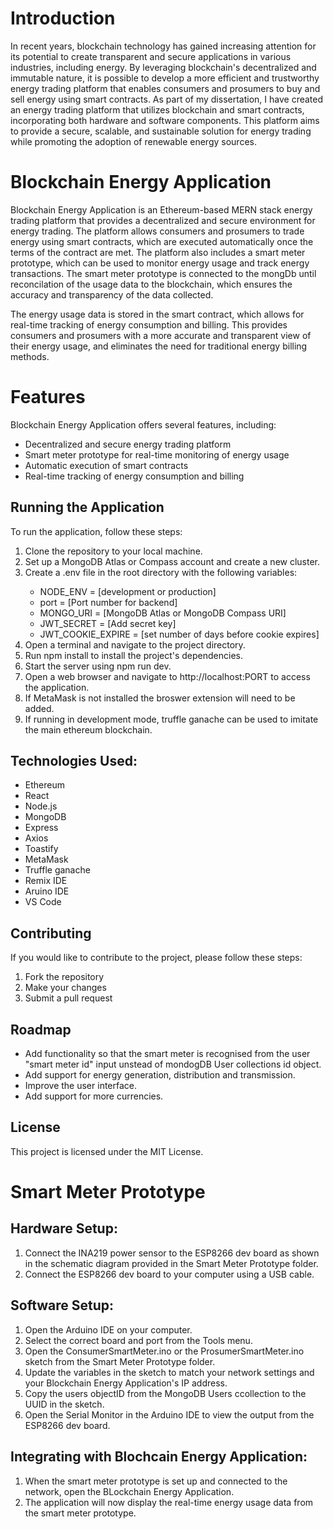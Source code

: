 <h1>Introduction</h1>

<p>In recent years, blockchain technology has gained increasing attention for its potential to create transparent and secure applications in various industries, including energy. By leveraging blockchain's decentralized and immutable nature, it is possible to develop a more efficient and trustworthy energy trading platform that enables consumers and prosumers to buy and sell energy using smart contracts. As part of my dissertation, I have created an energy trading platform that utilizes blockchain and smart contracts, incorporating both hardware and software components. This platform aims to provide a secure, scalable, and sustainable solution for energy trading while promoting the adoption of renewable energy sources.</p>

<h1>Blockchain Energy Application</h1>
<p>Blockchain Energy Application is an Ethereum-based MERN stack energy trading platform that provides a decentralized and secure environment for energy trading. The platform allows consumers and prosumers to trade energy using smart contracts, which are executed automatically once the terms of the contract are met. 
The platform also includes a smart meter prototype, which can be used to monitor energy usage and track energy transactions. The smart meter prototype is connected to the mongDb until reconcilation of the usage data to the blockchain, which ensures the accuracy and transparency of the data collected.</p>

<p>The energy usage data is stored in the smart contract, which allows for real-time tracking of energy consumption and billing. This provides consumers and prosumers with a more accurate and transparent view of their energy usage, and eliminates the need for traditional energy billing methods.</p>

<h1>Features</h1>

<p>Blockchain Energy Application offers several features, including:</p>
<ul>
  <li>Decentralized and secure energy trading platform</li>
  <li>Smart meter prototype for real-time monitoring of energy usage</li>
  <li>Automatic execution of smart contracts</li>
  <li>Real-time tracking of energy consumption and billing</li>
</ul>



<h2>Running the Application</h2>

<p>To run the application, follow these steps:</p>


<ol>
  <li>Clone the repository to your local machine.</li>
  <li>Set up a MongoDB Atlas or Compass account and create a new cluster.</li>
  <li>Create a .env file in the root directory with the following variables:</li>
      <ul>
        <li>NODE_ENV = [development or production]</li>
        <li>port = [Port number for backend]</li>
        <li>MONGO_URI = [MongoDB Atlas or MongoDB Compass URI]</li>
        <li>JWT_SECRET = [Add secret key]</li>
        <li>JWT_COOKIE_EXPIRE = [set number of days before cookie expires]</li>
      </ul>
  <li>Open a terminal and navigate to the project directory.</li>
  <li>Run npm install to install the project's dependencies.</li>
  <li>Start the server using npm run dev.</li>
  <li>Open a web browser and navigate to http://localhost:PORT to access the application.</li>
  <li>If MetaMask is not installed the broswer extension will need to be added.</li>
  <li>If running in development mode, truffle ganache can be used to imitate the main ethereum blockchain.</li> 
</ol>



<h2>Technologies Used:</h2>
<ul>
  <li>Ethereum</li>
  <li>React</li>
  <li>Node.js</li>
  <li>MongoDB</li>
  <li>Express</li>
  <li>Axios</li>
  <li>Toastify</li>
  <li>MetaMask</li>
  <li>Truffle ganache</li>
  <li>Remix IDE</li>
  <li>Aruino IDE</li>
  <li>VS Code</li>
</ul>
<h2>Contributing</h2>

If you would like to contribute to the project, please follow these steps:
<ol>
  <li>Fork the repository</li>
  <li>Make your changes</li>
  <li>Submit a pull request</li>
</ol>
  
<h2>Roadmap</h2>
<ul>
  <li>Add functionality so that the smart meter is recognised from the user "smart meter id" input unstead of mondogDB User collections id object.</li>
  <li>Add support for energy generation, distribution and transmission.</li>
  <li>Improve the user interface.</li>
  <li>Add support for more currencies.</li>
</ul>

<h2>License</h2>

<p>This project is licensed under the MIT License. </p>


<h1>Smart Meter Prototype</h1>

<h2>Hardware Setup:</h2>

<ol>
  <li> Connect the INA219 power sensor to the ESP8266 dev board as shown in the schematic diagram provided in the Smart Meter Prototype folder.</li>
  <li> Connect the ESP8266 dev board to your computer using a USB cable. </li>
</ol>

<h2>Software Setup:</h2>
<ol>
  <li> Open the Arduino IDE on your computer. </li>
  <li> Select the correct board and port from the Tools menu. </li>
  <li> Open the ConsumerSmartMeter.ino or the ProsumerSmartMeter.ino sketch from the Smart Meter Prototype folder. </li>
  <li> Update the variables in the sketch to match your network settings and your Blockchain Energy Application's IP address. </li>
  <li> Copy the users objectID from the MongoDB Users ccollection to the UUID in the sketch. </li>
  <li> Open the Serial Monitor in the Arduino IDE to view the output from the ESP8266 dev board.</li>
</ol>
<h2>Integrating with Blochcain Energy Application:</h2>
<ol>
  <li> When the smart meter prototype is set up and connected to the network, open the BLockchain Energy Application.</li>
  <li> The application will now display the real-time energy usage data from the smart meter prototype.</li>
</ol>
